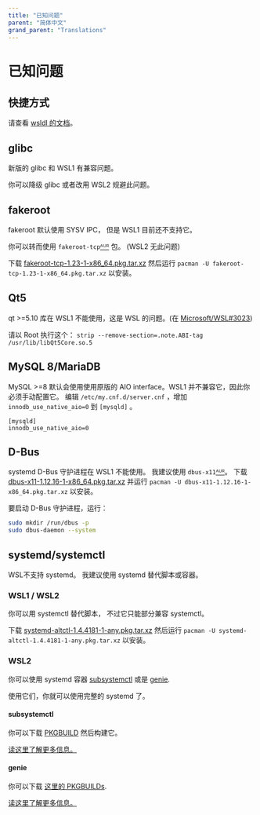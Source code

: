 ```yaml
---
title: "已知问题"
parent: "简体中文"
grand_parent: "Translations"
---
```

# 已知问题

## 快捷方式

请查看 [wsldl 的文档](https://git.io/wsldl-doc)。

## glibc

新版的 glibc 和 WSL1 有兼容问题。

你可以降级 glibc 或者改用 WSL2 规避此问题。

## fakeroot

fakeroot 默认使用 SYSV IPC，
但是 WSL1 目前还不支持它。

你可以转而使用 `fakeroot-tcp`[ᴬᵁᴿ](https://aur.archlinux.org/packages/fakeroot-tcp/) 包。 (WSL2 无此问题)

下载 [fakeroot-tcp-1.23-1-x86_64.pkg.tar.xz](https://github.com/yuk7/arch-prebuilt/releases/download/18082100/fakeroot-tcp-1.23-1-x86_64.pkg.tar.xz) 然后运行 `pacman -U fakeroot-tcp-1.23-1-x86_64.pkg.tar.xz` 以安装。

## Qt5

qt >=5.10 库在 WSL1 不能使用，这是 WSL 的问题。(在 [Microsoft/WSL#3023](https://github.com/Microsoft/WSL/issues/3023))

请以 Root 执行这个：
`strip --remove-section=.note.ABI-tag /usr/lib/libQt5Core.so.5`

## MySQL 8/MariaDB

MySQL >=8 默认会使用使用原版的 AIO interface。WSL1 并不兼容它，因此你必须手动配置它。
编辑 `/etc/my.cnf.d/server.cnf` ，增加 `innodb_use_native_aio=0` 到 `[mysqld]` 。

```text
[mysqld]
innodb_use_native_aio=0
```

## D-Bus

systemd D-Bus 守护进程在 WSL1 不能使用。
我建议使用 `dbus-x11`[ᴬᵁᴿ](https://aur.archlinux.org/packages/dbus-x11/)。
下载 [dbus-x11-1.12.16-1-x86_64.pkg.tar.xz](https://github.com/yuk7/arch-prebuilt/releases/download/20051200/dbus-x11-1.12.16-1-x86_64.pkg.tar.xz) 并运行 `pacman -U dbus-x11-1.12.16-1-x86_64.pkg.tar.xz` 以安装。

要启动 D-Bus 守护进程，运行：

```bash
sudo mkdir /run/dbus -p
sudo dbus-daemon --system
```

## systemd/systemctl

WSL不支持 systemd。
我建议使用 systemd 替代脚本或容器。

### WSL1 / WSL2

你可以用 systemctl 替代脚本，
不过它只能部分兼容 systemctl。

下载 [systemd-altctl-1.4.4181-1-any.pkg.tar.xz](https://github.com/yuk7/arch-systemctl-alt/releases/download/1.4.4181-1/systemd-altctl-1.4.4181-1-any.pkg.tar.xz) 然后运行 `pacman -U systemd-altctl-1.4.4181-1-any.pkg.tar.xz` 以安装。

### WSL2

你可以使用 systemd 容器 [subsystemctl](https://github.com/sorah/subsystemctl) 或是 [genie](https://github.com/arkane-systems/genie).

使用它们，你就可以使用完整的 systemd 了。

#### subsystemctl

你可以下载 [PKGBUILD](https://raw.githubusercontent.com/sorah/arch.sorah.jp/master/aur-sorah/PKGBUILDs/subsystemctl/PKGBUILD) 然后构建它。

[读这里了解更多信息。](https://github.com/sorah/subsystemctl#usage)

#### genie

你可以下载 [这里的 PKGBUILDs](https://gist.github.com/arlllk/7001c521de601f01735af5ca440f03ae).

[读这里了解更多信息。](https://github.com/arkane-systems/genie#usage)
